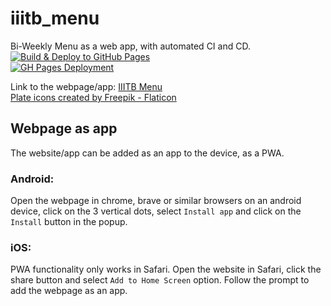 # iiitb_menu

Bi-Weekly Menu as a web app, with automated CI and CD.
<br>
[![Build & Deploy to GitHub Pages](https://github.com/kphanipavan/IIITB_Menu/actions/workflows/gh-pages.yml/badge.svg?branch=master)](https://github.com/kphanipavan/IIITB_Menu/actions/workflows/gh-pages.yml)<br>
[![GH Pages Deployment](https://github.com/kphanipavan/IIITB_Menu/actions/workflows/pages/pages-build-deployment/badge.svg)](https://github.com/kphanipavan/IIITB_Menu/actions/workflows/pages/pages-build-deployment)

Link to the webpage/app: [IIITB Menu](https://kphanipavan.github.io/IIITB_Menu/)
<br>
<a href="https://www.flaticon.com/free-icons/plate" title="plate icons">Plate icons created by Freepik - Flaticon</a>
## Webpage as app
The website/app can be added as an app to the device, as a PWA.
### Android:
Open the webpage in chrome, brave or similar browsers on an android device, click on the 3 vertical dots, select `Install app` and click on the `Install` button in the popup.
### iOS:
PWA functionality only works in Safari. Open the website in Safari, click the share button and select `Add to Home Screen` option. Follow the prompt to add the webpage as an app.

